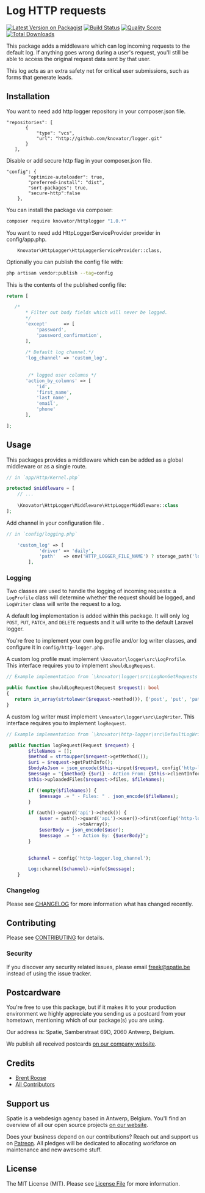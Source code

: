 # Log HTTP requests

[![Latest Version on Packagist](https://img.shields.io/packagist/v/spatie/laravel-http-logger.svg?style=flat-square)](https://packagist.org/packages/spatie/laravel-http-logger)
[![Build Status](https://img.shields.io/travis/spatie/laravel-http-logger/master.svg?style=flat-square)](https://travis-ci.org/spatie/laravel-http-logger)
[![Quality Score](https://img.shields.io/scrutinizer/g/spatie/laravel-http-logger.svg?style=flat-square)](https://scrutinizer-ci.com/g/spatie/laravel-http-logger)
[![Total Downloads](https://img.shields.io/packagist/dt/spatie/laravel-http-logger.svg?style=flat-square)](https://packagist.org/packages/spatie/laravel-http-logger)

This package adds a middleware which can log incoming requests to the default log. 
If anything goes wrong during a user's request, you'll still be able to access the original request data sent by that user.

This log acts as an extra safety net for critical user submissions, such as forms that generate leads.

## Installation

You want to need add http logger repository in your composer.json file. 
```
"repositories": [
       {
           "type": "vcs",
           "url": "http://github.com/knovator/logger.git"
       }
   ],
```

Disable or add secure http flag in your composer.json file.

```
"config": {
        "optimize-autoloader": true,
        "preferred-install": "dist",
        "sort-packages": true,
        "secure-http":false
    },
```

You can install the package via composer:

```bash
composer require knovator/httplogger "1.0.*"
```

You want to need add HttpLoggerServiceProvider provider in config/app.php. 
```
    Knovator\HttpLogger\HttpLoggerServiceProvider::class,
```


Optionally you can publish the config file with:

```bash
php artisan vendor:publish --tag=config 
```

This is the contents of the published config file:

```php
return [

   /*
       * Filter out body fields which will never be logged.
       */
       'except'      => [
           'password',
           'password_confirmation',
       ],
   
       /* Default log channel.*/
       'log_channel' => 'custom_log',
   
   
        /* logged user columns */
       'action_by_columns' => [
           'id',
           'first_name',
           'last_name',
           'email',
           'phone'
       ],

];
```

## Usage

This packages provides a middleware which can be added as a global middleware or as a single route.

```php
// in `app/Http/Kernel.php`

protected $middleware = [
    // ...
    
    \Knovator\HttpLogger\Middleware\HttpLoggerMiddleware::class
];
```

Add channel in your configuration file .

```php
// in `config/logging.php`

    'custom_log' => [
            'driver' => 'daily',
            'path'   => env('HTTP_LOGGER_FILE_NAME') ? storage_path('logs/' . env('HTTP_LOGGER_FILE_NAME') . '.log') : storage_path('logs/laravel.log'),
        ],
```


### Logging

Two classes are used to handle the logging of incoming requests: 
a `LogProfile` class will determine whether the request should be logged,
and `LogWriter` class will write the request to a log. 

A default log implementation is added within this package. 
It will only log `POST`, `PUT`, `PATCH`, and `DELETE` requests 
and it will write to the default Laravel logger.

You're free to implement your own log profile and/or log writer classes, 
and configure it in `config/http-logger.php`.

A custom log profile must implement `\knovator\logger\src\LogProfile`. 
This interface requires you to implement `shouldLogRequest`.

```php
// Example implementation from `\knovator\logger\src\LogNonGetRequests`

public function shouldLogRequest(Request $request): bool
{
   return in_array(strtolower($request->method()), ['post', 'put', 'patch', 'delete']);
}
```

A custom log writer must implement `\knovator\logger\src\LogWriter`. 
This interface requires you to implement `logRequest`.

```php
// Example implementation from `\knovator\http-logger\src\DefaultLogWriter`

 public function logRequest(Request $request) {
        $fileNames = [];
        $method = strtoupper($request->getMethod());
        $uri = $request->getPathInfo();
        $bodyAsJson = json_encode($this->input($request, config('http-logger.except')));
        $message = "{$method} {$uri} - Action From: {$this->clientInformation($request)} - Body: {$bodyAsJson}";
        $this->uploadedFiles($request->files, $fileNames);

        if (!empty($fileNames)) {
            $message .= " - Files: " . json_encode($fileNames);
        }

        if (auth()->guard('api')->check()) {
            $user = auth()->guard('api')->user()->first(config('http-logger.action_by_columns'))
                          ->toArray();
            $userBody = json_encode($user);
            $message .= " - Action By: {$userBody}";
        }
        

        $channel = config('http-logger.log_channel');

        Log::channel($channel)->info($message);
    }
```

### Changelog

Please see [CHANGELOG](CHANGELOG.md) for more information what has changed recently.

## Contributing

Please see [CONTRIBUTING](CONTRIBUTING.md) for details.

### Security

If you discover any security related issues, please email freek@spatie.be instead of using the issue tracker.

## Postcardware

You're free to use this package, but if it makes it to your production environment we highly appreciate you sending us a postcard from your hometown, mentioning which of our package(s) you are using.

Our address is: Spatie, Samberstraat 69D, 2060 Antwerp, Belgium.

We publish all received postcards [on our company website](https://spatie.be/en/opensource/postcards).

## Credits

- [Brent Roose](https://github.com/brendt)
- [All Contributors](../../contributors)

## Support us

Spatie is a webdesign agency based in Antwerp, Belgium. You'll find an overview of all our open source projects [on our website](https://spatie.be/opensource).

Does your business depend on our contributions? Reach out and support us on [Patreon](https://www.patreon.com/spatie). 
All pledges will be dedicated to allocating workforce on maintenance and new awesome stuff.

## License

The MIT License (MIT). Please see [License File](LICENSE.md) for more information.
